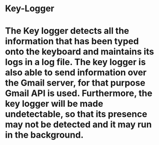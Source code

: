 # Key-Logger
# The Key logger detects all the information that has been typed onto the keyboard and maintains its logs in a log file. The key logger is also able to send information over the Gmail server, for that purpose Gmail API is used. Furthermore, the key logger will be made undetectable, so that its presence may not be detected and it may run in the background.
